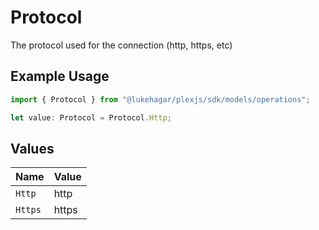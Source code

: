 # Protocol

The protocol used for the connection (http, https, etc)

## Example Usage

```typescript
import { Protocol } from "@lukehagar/plexjs/sdk/models/operations";

let value: Protocol = Protocol.Http;
```

## Values

| Name    | Value   |
| ------- | ------- |
| `Http`  | http    |
| `Https` | https   |